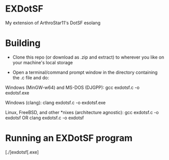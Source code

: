 # EXDotSF
My extension of ArthroStar11's DotSF esolang

# Building
- Clone this repo (or download as .zip and extract) to wherever you like on your machine's local storage

- Open a terminal/command prompt window in the directory containing the .c file and do:

Windows (MinGW-w64) and MS-DOS (DJGPP):
 gcc exdotsf.c -o exdotsf.exe

Windows (clang):
 clang exdotsf.c -o exdotsf.exe

Linux, FreeBSD, and other *nixes (architecture agnostic):
 gcc exdotsf.c -o exdotsf
OR
 clang exdotsf.c -o exdotsf

# Running an EXDotSF program

 [./]exdotsf[.exe] <path to text file containing the EXDotSF program you wish to run>
